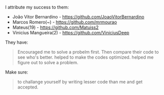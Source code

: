 I attribute my success to them:

- João Vitor Bernardino - https://github.com/JoaoVitorBernardino
- Marcos Romero(~) - https://github.com/mrmourao
- Mateus(19) - https://github.com/Matuiss2
- Vinicius Mangueira(2) - https://github.com/ViniciusDeep

They have:

> Encouraged me to solve a probelm first.
> Then compare their code to see who's better.
> helped to make the codes optimized.
> helped me figure out to solve a problem.

Make sure:

> to challange yourself by writing lesser code than me and get accepted.
